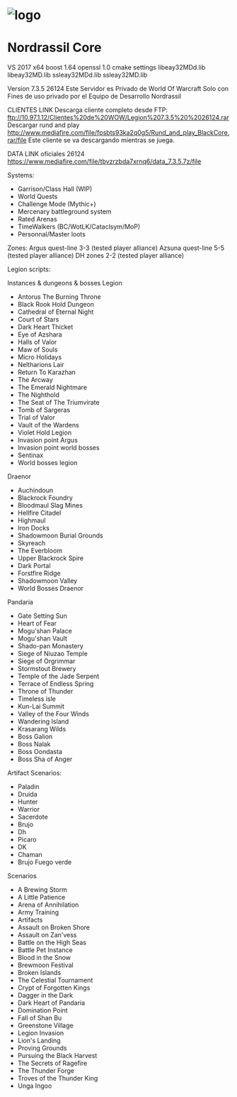 # ![logo](http://nordrassil.cubava.cu/files/2020/02/icono-Nordrassil-Gold.png)
# Nordrassil Core 
VS 2017 x64
boost 1.64
openssl 1.0
cmake settings libeay32MDd.lib libeay32MD.lib  ssleay32MDd.lib ssleay32MD.lib

Version 7.3.5 26124
Este Servidor es Privado de World Of Warcraft Solo con Fines de uso privado por el Equipo de Desarrollo Nordrassil 

CLIENTES LINK
Descarga cliente completo desde FTP: ftp://10.97.1.12/Clientes%20de%20WOW/Legion%207.3.5%20%2026124.rar
Descargar rund and play http://www.mediafire.com/file/fpsbts93ka2q0g5/Rund_and_play_BlackCore.rar/file
Este cliente se va descargando mientras se juega.

DATA LINK oficiales 26124
https://www.mediafire.com/file/tbvzrzbda7xrnq6/data_7.3.5.7z/file

Systems:
- Garrison/Class Hall (WIP)
- World Quests
- Challenge Mode (Mythic+)
- Mercenary battleground system
- Rated Arenas
- TimeWalkers (BC/WotLK/Cataclsym/MoP)
- Personnal/Master loots


Zones:
Argus quest-line 3-3 (tested player alliance)
Azsuna quest-line 5-5 (tested player alliance)
DH zones 2-2 (tested player alliance)

Legion scripts:

Instances & dungeons & bosses
Legion
- Antorus The Burning Throne
- Black Rook Hold Dungeon
- Cathedral of Eternal Night
- Court of Stars
- Dark Heart Thicket
- Eye of Azshara
- Halls of Valor
- Maw of Souls
- Micro Holidays
- Neltharions Lair
- Return To Karazhan
- The Arcway
- The Emerald Nightmare
- The Nighthold
- The Seat of The Triumvirate
- Tomb of Sargeras
- Trial of Valor
- Vault of the Wardens
- Violet Hold Legion
- Invasion point Argus
- Invasion point world bosses
- Sentinax
- World bosses legion

Draenor
- Auchindoun
- Blackrock Foundry
- Bloodmaul Slag Mines
- Hellfire Citadel
- Highmaul
- Iron Docks
- Shadowmoon Burial Grounds
- Skyreach
- The Everbloom
- Upper Blackrock Spire
- Dark Portal
- Forstfire Ridge
- Shadowmoon Valley
- World Bosses Draenor

Pandaria
- Gate Setting Sun
- Heart of Fear
- Mogu'shan Palace
- Mogu'shan Vault
- Shado-pan Monastery
- Siege of Niuzao Temple
- Siege of Orgrimmar
- Stormstout Brewery
- Temple of the Jade Serpent
- Terrace of Endless Spring
- Throne of Thunder
- Timeless isle
- Kun-Lai Summit
- Valley of the Four Winds
- Wandering Island
- Krasarang Wilds
- Boss Galion
- Boss Nalak
- Boss Oondasta
- Boss Sha of Anger

Artifact Scenarios:
- Paladin
- Druida
- Hunter
- Warrior
- Sacerdote 
- Brujo
- Dh
- Picaro
- DK
- Chaman 
- Brujo Fuego verde

Scenarios
- A Brewing Storm
- A Little Patience
- Arena of Annihilation
- Army Training
- Artifacts
- Assault on Broken Shore
- Assault on Zan'vess
- Battle on the High Seas
- Battle Pet Instance
- Blood in the Snow
- Brewmoon Festival
- Broken Islands
- The Celestial Tournament
- Crypt of Forgotten Kings
- Dagger in the Dark
- Dark Heart of Pandaria
- Domination Point
- Fall of Shan Bu
- Greenstone Village
- Legion Invasion
- Lion's Landing
- Proving Grounds
- Pursuing the Black Harvest
- The Secrets of Ragefire
- The Thunder Forge
- Troves of the Thunder King
- Unga Ingoo

